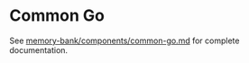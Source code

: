 # Common Go

See [memory-bank/components/common-go.md](../../memory-bank/components/common-go.md) for complete documentation.
